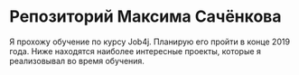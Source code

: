 # Репозиторий Максима Сачёнкова
Я прохожу обучение по курсу Job4j. Планирую его пройти в конце 2019 года.
Ниже находятся наиболее интересные проекты, которые я реализовывал во время обучения.